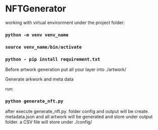 # NFTGenerator

working with virtual environment under the project folder:

### `python -m venv venv_name`
### `source venv_name/bin/activate`
### `python - pip install requirement.txt`

Before artwork generation
put all your layer into ./artwork/

Generate arkwork and meta data

run: 
### `python generate_nft.py`

after execute generate_nft.py. folder config and output will be create. metadata.json and all artwork will be generated and store under output folder. a CSV file will store under ./config/

